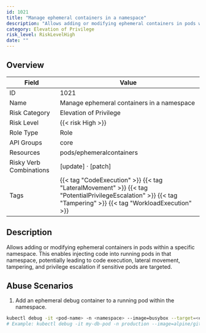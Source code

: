 ```yaml
---
id: 1021
title: "Manage ephemeral containers in a namespace"
description: "Allows adding or modifying ephemeral containers in pods within a specific namespace. This enables injecting code into running pods in that namespace, potentially leading to code execution, lateral movement, tampering, and privilege escalation if sensitive pods are targeted."
category: Elevation of Privilege
risk_level: RiskLevelHigh
date: ""
---
```


## Overview

| Field                   | Value                                                                                                                                                        |
| ----------------------- | ------------------------------------------------------------------------------------------------------------------------------------------------------------ |
| ID                      | 1021                                                                                                                                                         |
| Name                    | Manage ephemeral containers in a namespace                                                                                                                   |
| Risk Category           | Elevation of Privilege                                                                                                                                       |
| Risk Level              | {{< risk High >}}                                                                                                                                            |
| Role Type               | Role                                                                                                                                                         |
| API Groups              | core                                                                                                                                                         |
| Resources               | pods/ephemeralcontainers                                                                                                                                     |
| Risky Verb Combinations | [update] · [patch]                                                                                                                                           |
| Tags                    | {{< tag "CodeExecution" >}} {{< tag "LateralMovement" >}} {{< tag "PotentialPrivilegeEscalation" >}} {{< tag "Tampering" >}} {{< tag "WorkloadExecution" >}} |

## Description

Allows adding or modifying ephemeral containers in pods within a specific namespace. This enables injecting code into running pods in that namespace, potentially leading to code execution, lateral movement, tampering, and privilege escalation if sensitive pods are targeted.

## Abuse Scenarios

1. Add an ephemeral debug container to a running pod within the namespace.

```bash
kubectl debug -it <pod-name> -n <namespace> --image=busybox --target=<container-name> -- sh
# Example: kubectl debug -it my-db-pod -n production --image=alpine/git --target=db-container -- bash

```
